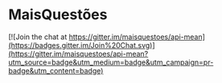 # MaisQuestões

[![Join the chat at https://gitter.im/maisquestoes/api-mean](https://badges.gitter.im/Join%20Chat.svg)](https://gitter.im/maisquestoes/api-mean?utm_source=badge&utm_medium=badge&utm_campaign=pr-badge&utm_content=badge)
